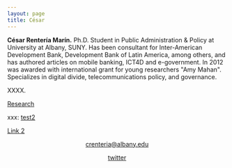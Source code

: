 ```yaml
---
layout: page
title: César
---
```

<!-- ACADEMICONS-->
<link rel="stylesheet" href="https://use.fontawesome.com/releases/v5.6.3/css/all.css" integrity="sha384-UHRtZLI+pbxtHCWp1t77Bi1L4ZtiqrqD80Kn4Z8NTSRyMA2Fd33n5dQ8lWUE00s/" crossorigin="anonymous">

**César Rentería Marín.** Ph.D. Student in Public Administration & Policy at University at Albany, SUNY. Has been consultant for Inter-American Development Bank, Development Bank of Latin America, among others, and has authored articles on mobile banking, ICT4D and e-government. In 2012 was awarded with international grant for young researchers "Amy Mahan". Specializes in digital divide, telecommunications policy, and governance.


XXXX.

[Research]({{site.baseurl}}/research)

<!--p>xxx: <a href="{{site.baseurl}}/_contents/test">test</a></p-->
<p>xxx: <a href="Link to page]({{site.baseurl}}/_contents/test)>test</a></p>

<p>xxx: <a href="Link to page]({{site.baseurl}}/_contents/test2)>test2</a></p>

[Link 2]({{site.baseurl}}/_contents/test2)

<center>
<i class="fas fa-at"></i><a href = "mailto: crenteria@albany.edu">crenteria@albany.edu</a>

<i class="fab fa-twitter"></i><a href = "https://twitter.com/crenteriama">twitter</a>
</center>

<!--stackedit_data:
eyJoaXN0b3J5IjpbMTgwMzQxNDg0NiwxNzM5NTE0MzEyLC0xNz
Y1MTg4MDUxLC0yMDIwOTE2NDk1LC0xODAxNTEzODQ4LC0xMjk1
MDgyOTQ2XX0=
-->